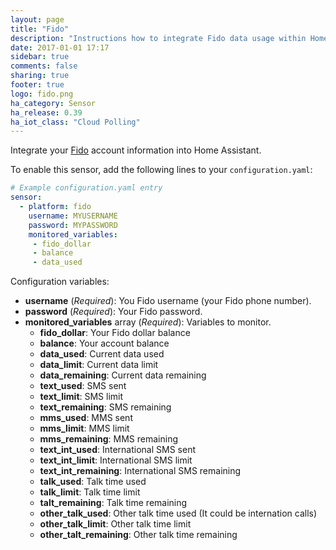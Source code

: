 ```yaml
---
layout: page
title: "Fido"
description: "Instructions how to integrate Fido data usage within Home Assistant."
date: 2017-01-01 17:17
sidebar: true
comments: false
sharing: true
footer: true
logo: fido.png
ha_category: Sensor
ha_release: 0.39
ha_iot_class: "Cloud Polling"
---
```



Integrate your [Fido](https://www.fido.ca/) account information into Home Assistant.

To enable this sensor, add the following lines to your `configuration.yaml`:

```yaml
# Example configuration.yaml entry
sensor:
  - platform: fido
    username: MYUSERNAME
    password: MYPASSWORD
    monitored_variables:
     - fido_dollar
     - balance
     - data_used
```

Configuration variables:

- **username** (*Required*): You Fido username (your Fido phone number).
- **password** (*Required*): Your Fido password.
- **monitored_variables** array (*Required*): Variables to monitor.
  - **fido_dollar**: Your Fido dollar balance
  - **balance**: Your account balance
  - **data_used**: Current data used
  - **data_limit**: Current data limit
  - **data_remaining**: Current data remaining
  - **text_used**: SMS sent
  - **text_limit**: SMS limit
  - **text_remaining**: SMS remaining
  - **mms_used**: MMS sent
  - **mms_limit**: MMS limit
  - **mms_remaining**: MMS remaining
  - **text_int_used**: International SMS sent
  - **text_int_limit**: International SMS limit
  - **text_int_remaining**: International SMS remaining
  - **talk_used**: Talk time used
  - **talk_limit**: Talk time limit
  - **talt_remaining**: Talk time remaining
  - **other_talk_used**: Other talk time used (It could be internation calls)
  - **other_talk_limit**: Other talk time limit
  - **other_talt_remaining**: Other talk time remaining
